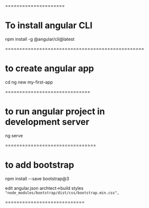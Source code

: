 =====================
# To install angular CLI

npm install -g @angular/cli@latest

=================================================
# to create angular app

cd <folder-where-I-need-to-create-angular-project>
ng new my-first-app

==============================
# to run angular project in development server

ng serve

================================

# to add bootstrap
npm install --save bootstrap@3

edit angular.json
archtect->build styles
`"node_modules/bootstrap/dist/css/bootstrap.min.css",`

============================


